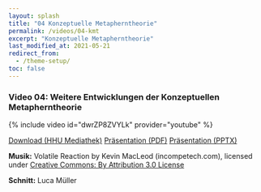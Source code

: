 ```yaml
---
layout: splash
title: "04 Konzeptuelle Metapherntheorie"
permalink: /videos/04-kmt
excerpt: "Konzeptuelle Metapherntheorie"
last_modified_at: 2021-05-21
redirect_from:
  - /theme-setup/
toc: false
---
```


### Video 04: Weitere Entwicklungen der Konzeptuellen Metapherntheorie

{% include video id="dwrZP8ZVYLk" provider="youtube" %}

<a href="https://mediathek.hhu.de/watch/d100ab48-fa98-4a27-9266-ae554810eadf" class="btn btn--primary">Download (HHU Mediathek)</a> <a href="https://uni-duesseldorf.sciebo.de/s/jsBnx3Dr800dsCZ" class="btn btn--info">Präsentation (PDF)</a> <a href="https://uni-duesseldorf.sciebo.de/s/pHKfexiWpsC77bc" class="btn btn--warning">Präsentation (PPTX)</a>

<p><strong>Musik:</strong> Volatile Reaction by Kevin MacLeod (incompetech.com), licensed under <a href="https://creativecommons.org/licenses/by/3.0/" target="_blank">Creative Commons: By Attribution 3.0 License</a></p>

<p><strong>Schnitt:</strong> Luca Müller</p>